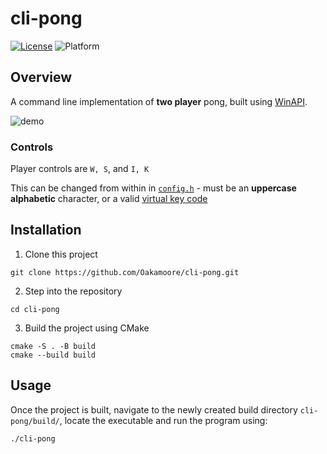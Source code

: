 # cli-pong

[![License](https://img.shields.io/badge/License-MIT-green)](https://github.com/Oakamoore/cli-pong/blob/main/LICENSE) ![Platform](https://img.shields.io/badge/Platform-Windows-blue) 

## Overview

A command line implementation of **two player** pong, built using [WinAPI](https://learn.microsoft.com/en-us/previous-versions/aa383723(v=vs.85)). 

![demo](demo/demo.gif)

### Controls 

Player controls are `W, S`, and `I, K` 

This can be changed from within in [`config.h`](https://github.com/Oakamoore/cli-pong/blob/main/include/config.h) - must be an **uppercase alphabetic** character, or a valid [virtual key code](https://learn.microsoft.com/en-us/windows/win32/inputdev/virtual-key-codes)

## Installation

1. Clone this project

```shell
git clone https://github.com/Oakamoore/cli-pong.git
```

2. Step into the repository

```shell
cd cli-pong
```

3. Build the project using CMake

```shell
cmake -S . -B build
cmake --build build
```

## Usage 

Once the project is built, navigate to the newly created build directory `cli-pong/build/`, locate the executable and run the program using:

```shell
./cli-pong
```